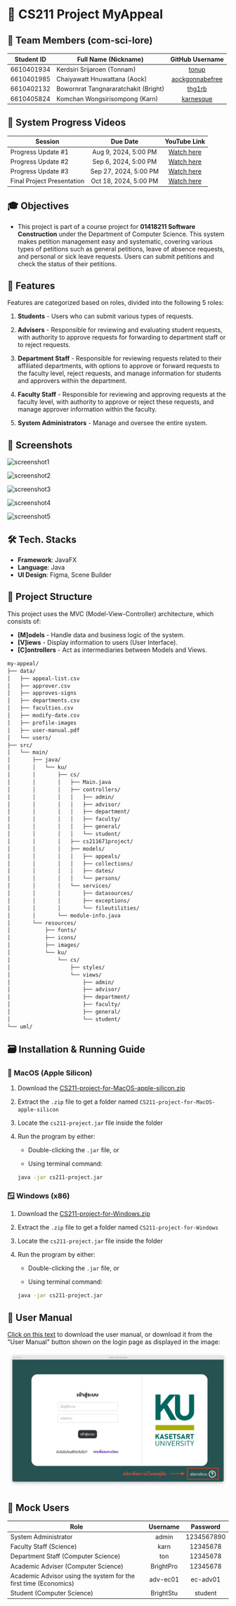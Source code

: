 # 🏫 CS211 Project MyAppeal

## 👤 Team Members (com-sci-lore)
| Student ID  | Full Name (Nickname)          | GitHub Username |
|:-------------:|-------------------------------|:-----------------:|
| 6610401934 | Kerdsiri Srijaroen (Tonnam)   | [tonup](https://github.com/tonup) |
| 6610401985 | Chaiyawatt Hnuwattana (Aock)  | [aockgonnabefree](https://github.com/aockgonnabefree) |
| 6610402132 | Bowornrat Tangnararatchakit (Bright) | [thg1rb](https://github.com/thg1rb) |
| 6610405824 | Komchan Wongsirisompong (Karn) | [karnesque](https://github.com/karnesque) |

## 🎥 System Progress Videos
| Session                      |     Due Date      | YouTube Link |
|------------------------------|:-----------------:|:--------------:|
| Progress Update #1           | Aug 9, 2024, 5:00 PM | [Watch here](https://youtu.be/Y-2oY6yPBaU) |
| Progress Update #2           | Sep 6, 2024, 5:00 PM | [Watch here](https://youtu.be/l7R4g-AhKtM) |
| Progress Update #3           | Sep 27, 2024, 5:00 PM | [Watch here](https://youtu.be/IhHnqhBZbiI) |
| Final Project Presentation  | Oct 18, 2024, 5:00 PM | [Watch here](https://youtu.be/t2GLL_iBwXY) |

## 🎓 Objectives

- This project is part of a course project for **01418211 Software Construction** under the Department of Computer Science. This system makes petition management easy and systematic, covering various types of petitions such as general petitions, leave of absence requests, and personal or sick leave requests. Users can submit petitions and check the status of their petitions. 

## 🚀 Features

Features are categorized based on roles, divided into the following 5 roles:

1. **Students** - Users who can submit various types of requests.

2. **Advisers** - Responsible for reviewing and evaluating student requests, with authority to approve requests for forwarding to department staff or to reject requests.

3. **Department Staff** - Responsible for reviewing requests related to their affiliated departments, with options to approve or forward requests to the faculty level, reject requests, and manage information for students and approvers within the department.

4. **Faculty Staff** - Responsible for reviewing and approving requests at the faculty level, with authority to approve or reject these requests, and manage approver information within the faculty.

5. **System Administrators** - Manage and oversee the entire system.

## 📸 Screenshots

![screenshot1](https://github.com/user-attachments/assets/af1b248d-1a69-4017-88f8-7c544c3a32e1)

![screenshot2](https://github.com/user-attachments/assets/5a31d1a0-26b9-44a3-aac9-a466015ae949)

![screenshot3](https://github.com/user-attachments/assets/daf8c5bb-7868-4c6f-a154-bac04c55e154)

![screenshot4](https://github.com/user-attachments/assets/8308d001-59f0-43a1-8adc-6851606ac274)

![screenshot5](https://github.com/user-attachments/assets/cdf75ace-2041-40f7-a9cf-3004b4fdf2dd)

## 🛠️ Tech. Stacks

- **Framework**: JavaFX
- **Language**: Java
- **UI Design**: Figma, Scene Builder

## 📂 Project Structure

This project uses the MVC (Model-View-Controller) architecture, which consists of: 

- <b>[M]odels</b> - Handle data and business logic of the system.
- <b>[V]iews</b> - Display information to users (User Interface).
- <b>[C]ontrollers</b> - Act as intermediaries between Models and Views.

```markdown
my-appeal/
├── data/
│   ├── appeal-list.csv
│   ├── approver.csv
│   ├── approves-signs
│   ├── departments.csv
│   ├── faculties.csv
│   ├── modify-date.csv
│   ├── profile-images
│   ├── user-manual.pdf
│   └── users/
├── src/
│   └── main/
│       ├── java/
│       │   └── ku/
│       │       ├── cs/
│       │       │   ├── Main.java
│       │       │   ├── controllers/
│       │       │   │   ├── admin/
│       │       │   │   ├── advisor/
│       │       │   │   ├── department/
│       │       │   │   ├── faculty/
│       │       │   │   ├── general/
│       │       │   │   └── student/
│       │       │   ├── cs211671project/
│       │       │   ├── models/
│       │       │   │   ├── appeals/
│       │       │   │   ├── collections/
│       │       │   │   ├── dates/
│       │       │   │   └── persons/
│       │       │   └── services/
│       │       │       ├── datasources/
│       │       │       ├── exceptions/
│       │       │       └── fileutilities/
│       │       └── module-info.java
│       └── resources/
│           ├── fonts/
│           ├── icons/
│           ├── images/
│           └── ku/ 
│               └── cs/
│                   ├── styles/
│                   └── views/
│                       ├── admin/
│                       ├── advisor/
│                       ├── department/
│                       ├── faculty/
│                       ├── general/
│                       └── student/
└── uml/
```

## 🗃️ Installation & Running Guide

### 🍎 MacOS (Apple Silicon)

1. Download the [CS211-project-for-MacOS-apple-silicon.zip](https://github.com/thg1rb/my-appeal/releases/download/4.0.0/CS211-project-for-MacOS-apple-silicon.zip)
2. Extract the `.zip` file to get a folder named `CS211-project-for-MacOS-apple-silicon`
3. Locate the `cs211-project.jar` file inside the folder
4. Run the program by either:

   - Double-clicking the `.jar` file, or

   - Using terminal command:
    ```bash
    java -jar cs211-project.jar
    ```


### 🪟 Windows (x86)

1. Download the [CS211-project-for-Windows.zip](https://github.com/thg1rb/my-appeal/releases/download/4.0.0/CS211-project-for-Windows.zip)
2. Extract the `.zip` file to get a folder named `CS211-project-for-Windows`
3. Locate the `cs211-project.jar` file inside the folder
4. Run the program by either:

   - Double-clicking the `.jar` file, or

   - Using terminal command:
    ```bash
    java -jar cs211-project.jar
    ```

## 📖 User Manual
[Click on this text](data/user-manual.pdf) to download the user manual, or download it from the "User Manual" button shown on the login page as displayed in the image:

![how to download](https://github.com/aockgonnabefree/cs211-java-extended-resource/blob/d6abd66ea636bf872942dcb31a4d455818935682/how-to.png)

## 🔐 Mock Users
| Role                                                     | Username  | Password   |
|----------------------------------------------------------|:-----------:|:------------:|
| System Administrator                                              | admin     | 1234567890 |
| Faculty Staff (Science)                             | karn      | 12345678   |
| Department Staff (Computer Science)                 | ton       | 12345678   |
| Academic Adviser (Computer Science)                   | BrightPro | 12345678   |
| Academic Advisor using the system for the first time (Economics) | adv-ec01  | ec-adv01    |
| Student (Computer Science)                           | BrightStu | student    |
